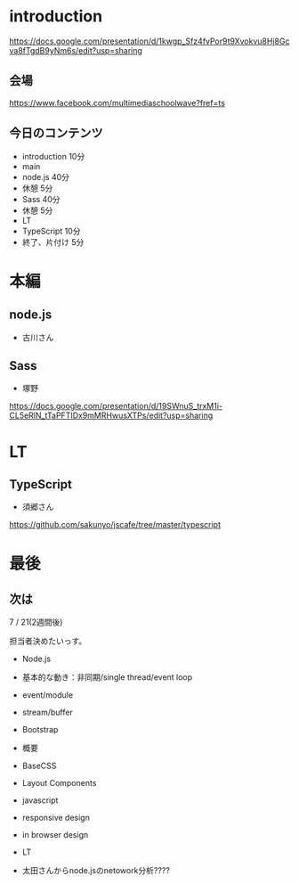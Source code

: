 # introduction

https://docs.google.com/presentation/d/1kwgp_Sfz4fvPor9t9Xvokvu8Hj8Gcva8fTgdB9yNm6s/edit?usp=sharing

## 会場

https://www.facebook.com/multimediaschoolwave?fref=ts

## 今日のコンテンツ

- introduction 10分
- main
 - node.js 40分
 - 休憩 5分
 - Sass 40分
 - 休憩 5分
- LT
 - TypeScript 10分
- 終了、片付け 5分

# 本編

## node.js

- 古川さん


## Sass

- 塚野

https://docs.google.com/presentation/d/19SWnuS_trxM1i-CL5eRlN_tTaPFTIDx9mMRHwusXTPs/edit?usp=sharing


# LT

## TypeScript

- 須郷さん

https://github.com/sakunyo/jscafe/tree/master/typescript


# 最後

## 次は

7 / 21(2週間後)

担当者決めたいっす。

- Node.js
 - 基本的な動き：非同期/single thread/event loop
 - event/module
 - stream/buffer

- Bootstrap
 - 概要
 - BaseCSS
 - Layout Components
 - javascript
 - responsive design
 - in browser design

- LT
 - 太田さんからnode.jsのnetowork分析????



